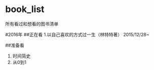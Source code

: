 # book_list
所有看过和想看的图书清单

#2016年
##正在看
1.以自己喜欢的方式过一生（林特特著）    2015/12/28~


##准备看
1. 时间简史
2. 从0到1



